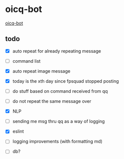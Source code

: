 # oicq-bot
[oicq-bot](https://github.com/takayama-lily/oicq)

## todo
- [x] auto repeat for already repeating message
- [ ] command list
- [x] auto repeat image message
- [x] today is the xth day since fpsquad stopped posting
- [ ] do stuff based on command received from qq
- [ ] do not repeat the same message over
- [x] NLP
- [ ] sending me msg thru qq as a way of logging 
- [x] eslint
- [ ] logging improvements (with formatting md)
- [ ] db?


